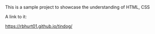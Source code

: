 This is a sample project to showcase the understanding of HTML, CSS

A link to it: 

https://rbhurt01.github.io/tindog/

